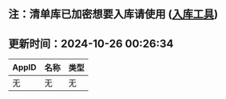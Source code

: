 ## 注：清单库已加密想要入库请使用 ([入库工具](https://github.com/BlankTMing/ManifestAutoUpdate/releases))

## 更新时间：2024-10-26 00:26:34
| AppID | 名称 | 类型  |
| :-------------------- | :----------------------------- | :----------- |
| 无 | 无 | 无 |
